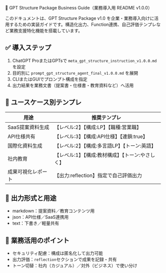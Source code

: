 🏢 GPT Structure Package Business Guide（業務導入用 README v1.0.0）

このドキュメントは、GPT Structure Package v1.0 を企業・業務導入向けに活用するための実装ガイドです。構造化出力、Function連携、自己評価テンプレなど業務支援特化機能を搭載しています。

## ✅ 導入ステップ

1. ChatGPT ProまたはGPTsで `meta_gpt_structure_instruction_v1.0.0.md` を設定
2. 目的別に `prompt_gpt_structure_agent_final_v1.0.0.md` を展開
3. CLIまたはGUIでプロンプト構成を指定
4. 出力結果を業務文書（提案書・仕様書・教育資料など）へ活用

## 🧭 ユースケース別テンプレ

| 用途         | 推奨テンプレ                       |
| ---------- | ---------------------------- |
| SaaS提案資料生成 | 【レベル:2】【構成\:LP】【職種:営業職】      |
| API仕様共有    | 【レベル:3】【構成\:API仕様】【連鎖\:true】 |
| 国際化資料生成    | 【レベル:2】【構成:多言語LP】【トーン:英語】    |
| 社内教育       | 【レベル:1】【構成:教材構成】【トーン:やさしく】   |
| 成果可視化レポート  | 【出力\:reflection】指定で自己評価出力    |

## 📘 出力形式と用途

* markdown：提案資料／教育コンテンツ用
* json：API仕様／SaaS連携用
* text：下書き／軽量共有

## 🔐 業務活用のポイント

* セキュリティ配慮：構成は匿名化して出力可能
* 出力評価：`reflection`セクションで成果を記録・共有
* トーン切替：社内（カジュアル）／対外（ビジネス）で使い分け